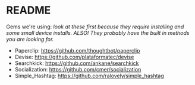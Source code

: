 # README

Gems we're using:
_look at these first because they require installing and some small device installs. ALSO! They probably have the built in methods you are looking for._

- Paperclip: https://github.com/thoughtbot/paperclip
- Devise: https://github.com/plataformatec/devise
- Searchkick: https://github.com/ankane/searchkick
- Socialization: https://github.com/cmer/socialization
- Simple_Hashtag: https://github.com/ralovely/simple_hashtag
